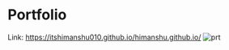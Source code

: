 # Portfolio 

Link:
https://itshimanshu010.github.io/himanshu.github.io/
![prt](https://github.com/itshimanshu010/30Days30JavaScriptProjects_WebApps/assets/55348957/8ecc7b49-5fc4-4e6c-af60-b4a3e0a54577)
